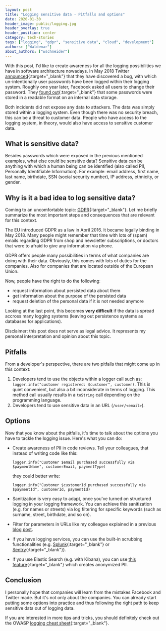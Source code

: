 ```yaml
---
layout: post
title: "Logging sensitive data - Pitfalls and options"
date: 2020-01-30
header_image: public/logging.jpg
header_overlay: true
header_position: center
category: tech-stories
tags: ["logging", "gdpr", "sensitive data", "cloud", "development"]
authors: ["Waldemar"]
about_authors: ["wschneider"]
---
```


With this post, I'd like to create awareness for all the logging possibilities we have in software architecture nowadays.
In May 2018 Twitter [announced](https://blog.twitter.com/official/en_us/topics/company/2018/keeping-your-account-secure.html){:target="_blank"} that they have discovered a bug, with which un-intentionally user passwords have been logged within their logging system.
Roughly one year later, Facebook asked all users to change their password.
They [found out](https://about.fb.com/news/2019/03/keeping-passwords-secure/){:target="_blank"} that some passwords were stored in a readable format on an internal data storage.

Both incidents did not expose any data to attackers.
The data was simply stored within a logging system.
Even though there was no security breach, this can be a threat to customer data.
People who have access to the logging system, in theory, would also have access to sensitive customer data. 

## What is sensitive data?

Besides passwords which were exposed in the previous mentioned examples, what else could be sensitive data?
Sensitive data can be anything with which a human being can be identified (also called PII, Personally Identifiable Information).
For example: email address, first name, last name, birthdate, SSN (social security number), IP address, ethnicity, or gender.

## Why is it a bad idea to log sensitive data?

Coming to an uncomfortable topic: [GDPR](https://en.wikipedia.org/wiki/General_Data_Protection_Regulation){:target="_blank"}.
Let me briefly summarize the most important steps and consequences that are relevant for this context.

The EU introduced GDPR as a law in April 2016.
It became legally binding in May 2018.
Many people might remember that time with lots of (spam) emails regarding GDPR from shop and newsletter subscriptions, or doctors that were to afraid to give any information via phone.

GDPR offers people many possibilities in terms of what companies are doing with their data.
Obviously, this comes with lots of duties for the companies.
Also for companies that are located outside of the European Union. 

Now, people have the right to do the following:

- request information about persisted data about them
- get information about the purpose of the persisted data 
- request deletion of the personal data if it is not needed anymore

Looking at the last point, this becomes **very difficult** if the data is spread accross many logging systems (leaving out persistence systems as databases for applications).

Disclaimer: this post does not serve as legal advice. It represents my personal interpretation and opinion about this topic.

## Pitfalls

From a developer's perspective, there are two pitfalls that might come up in this context:

1. Developers tend to use the objects within a logger call such as: `logger.info("customer registered: $customer", customer)`. This is quiet convenient, but also a bit inconsiderate in terms of logging. This method call usually results in a `toString` call depending on the programming language. 
2. Developers tend to use sensitive data in an URL (`/user/<email>`).

## Options

Now that you know about the pitfalls, it's time to talk about the options you have to tackle the logging issue.
Here's what you can do:

- Create awareness of PII in code reviews. Tell your colleagues, that instead of writing code like this:
  
  `logger.info("Customer $email purchased successfully via $paymentName", customerEmail, paymentType)` 
  
  they could better write:
  
  `logger.info("Customer $customerId purchased successfully via $paymentId", customerId, paymentId)` 

- Sanitization is very easy to adapt, once you've turned on structured logging in your logging framework. You can achieve this sanitization (e.g. for names or streets) via log filtering for specific keywords (such as surname, street, birthdate, and so on).

- Filter for parameters in URLs like my colleague explained in a previous [blog post](/blog/coding/how-to-filter-unwanted-logs-from-heroku-papertrail/).

- If you have logging services, you can use the built-in scrubbing functionalities (e.g. [Splunk](https://docs.splunk.com/Documentation/Splunk/8.0.1/SearchReference/Scrub){:target="_blank"} or [Sentry](https://docs.sentry.io/data-management/sensitive-data/#server-side-scrubbing){:target="_blank"}).

- If you use Elastic Search (e.g. with Kibana), you can use [this feature](https://www.elastic.co/blog/gdpr-personal-data-pseudonymization-part-1){:target="_blank"} which creates anonymized PII. 

## Conclusion

I personally hope that companies will learn from the mistakes Facebook and Twitter made.
But it's not only about the companies.
You can already start putting some options into practice and thus following the right path to keep sensitive data out of logging data.   

If you are interested in more tips and tricks, you should definitely check out the OWASP [logging cheat sheet](https://owasp.org/www-project-cheat-sheets/cheatsheets/Logging_Cheat_Sheet.html){:target="_blank"}.